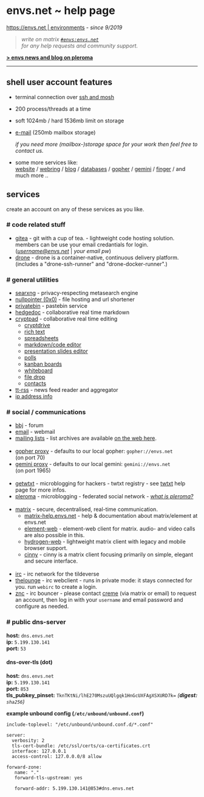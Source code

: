 # envs.net ~ help page

[https://envs.net | environments](https://envs.net) - *since 9/2019*

> *write on matrix [`#envs:envs.net`](https://matrix.to/#/#envs:envs.net)*<br />
> *for any help requests and community support.*

**[> envs news and blog on pleroma](https://pleroma.envs.net/envs)**

***

## shell user account features
- terminal connection over [ssh and mosh](https://help.envs.net/help/#ssh)
- 200 process/threads at a time
- soft 1024mb / hard 1536mb limit on storage
- [e-mail](https://help.envs.net/mail/) (250mb mailbox storage)

  *if you need more (mailbox-)storage space for your work then feel free to contact us.*

- some more services like:  
  [website](https://help.envs.net/website/) /
  [webring](https://envs.net/ring/) /
  [blog](https://help.envs.net/blog/) /
  [databases](https://help.envs.net/database/) /
  [gopher](https://help.envs.net/gopher/) /
  [gemini](https://help.envs.net/gemini/) /
  [finger](https://help.envs.net/finger/) /
  and much more ..

## services
create an account on any of these services as you like.

### # code related stuff
- [gitea](https://git.envs.net/) - git with a cup of tea. - lightweight code hosting solution.  
members can be use your email credantials for login. (*username@envs.net* | *your email pw*)
- [drone](https://drone.envs.net/) - drone is a container-native, continuous delivery platform.  
(includes a "drone-ssh-runner" and "drone-docker-runner".)

### # general utilities
- [searxng](https://searx.envs.net/) - privacy-respecting metasearch engine
- [nullpointer (0x0)](https://envs.sh) - file hosting and url shortener
- [privatebin](https://pb.envs.net/) - pastebin service
- [hedgedoc](https://hedgedoc.envs.net/) - collaborative real time markdown
- [cryptpad](https://pad.envs.net/) - collaborative real time editing
    - [cryptdrive](https://pad.envs.net/drive/)
    - [rich text](https://pad.envs.net/pad/)
    - [spreadsheets](https://pad.envs.net/sheet/)
    - [markdown/code editor](https://pad.envs.net/code/)
    - [presentation slides editor](https://pad.envs.net/slide/)
    - [polls](https://pad.envs.net/form/)
    - [kanban boards](https://pad.envs.net/kanban/)
    - [whiteboard](https://pad.envs.net/whiteboard/)
    - [file drop](https://pad.envs.net/file/)
    - [contacts](https://pad.envs.net/contacts/)
- [tt-rss](https://rss.envs.net/) - news feed reader and aggregator
- [ip address info](https://ip.envs.net/)

### # social / communications
- [bbj](https://bbj.envs.net/) - forum
- [email](https://mail.envs.net/) - webmail
- [mailing lists](https://lists.envs.net/) - list archives are available [on the web here](https://lists.envs.net/hyperkitty/).
<br /><br />
- [gopher proxy](https://gopher.envs.net/) - defaults to our local gopher: `gopher://envs.net`<br />(on port 70)
- [gemini proxy](https://gemini.envs.net/) - defaults to our local gemini: `gemini://envs.net`<br />(on port 1965)
<br /><br />
- [getwtxt](https://twtxt.envs.net/) - microblogging for hackers - twtxt registry - see [twtxt](https://help.envs.net/blog/#with-twtxt) help page for more infos.
- [pleroma](https://pleroma.envs.net/) - microblogging - federated social network - _[what is pleroma?](https://blog.soykaf.com/post/what-is-pleroma/)_
<br /><br />
- [matrix](https://envs.net/chat/matrix/) - secure, decentralised, real-time communication.
    - [matrix-help.envs.net](https://matrix-help.envs.net/) - help & documentation about matrix/element at envs.net
    - [element-web](https://element.envs.net/) - element-web client for matrix. audio- and video calls are also possible in this.
    - [hydrogen-web](https://hydrogen.envs.net/) - lightweight matrix client with legacy and mobile browser support.
    - [cinny](https://cinny.envs.net/) - cinny is a matrix client focusing primarily on simple, elegant and secure interface.
<br /><br />
- [irc](https://envs.net/chat/irc/) - irc network for the tildeverse
- [thelounge](https://webirc.envs.net/) - irc webclient - runs in private mode: it stays connected for you. run `webirc` to create a login.
- [znc](https://znc.envs.net/) - irc bouncer - please contact [creme](https://envs.net/~creme/) (via matrix or email) to request an account, then log in with your `username` and email password and configure as needed.

### # public dns-server

**host:** `dns.envs.net`  
**ip:** `5.199.130.141`  
**port:** `53`

#### dns-over-tls (dot)

**host:** `dns.envs.net`  
**ip:** `5.199.130.141`  
**port:** `853`  
**tls_pubkey_pinset:** `TknTKtNi/lhE270MszuUQlgqk1HnGcUXFAgXSXURD7k=` _(**digest:** `sha256`)_


**example unbound config  (`/etc/unbound/unbound.conf`)**
```
include-toplevel: "/etc/unbound/unbound.conf.d/*.conf"

server:
  verbosity: 2
  tls-cert-bundle: /etc/ssl/certs/ca-certificates.crt
  interface: 127.0.0.1
  access-control: 127.0.0.0/8 allow

forward-zone:
   name: "."
   forward-tls-upstream: yes

   forward-addr: 5.199.130.141@853#dns.envs.net
```
